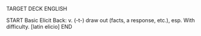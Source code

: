 TARGET DECK
ENGLISH

START
Basic
Elicit
Back: v. (-t-) draw out (facts, a response, etc.), esp. With difficulty. [latin elicio]
END
